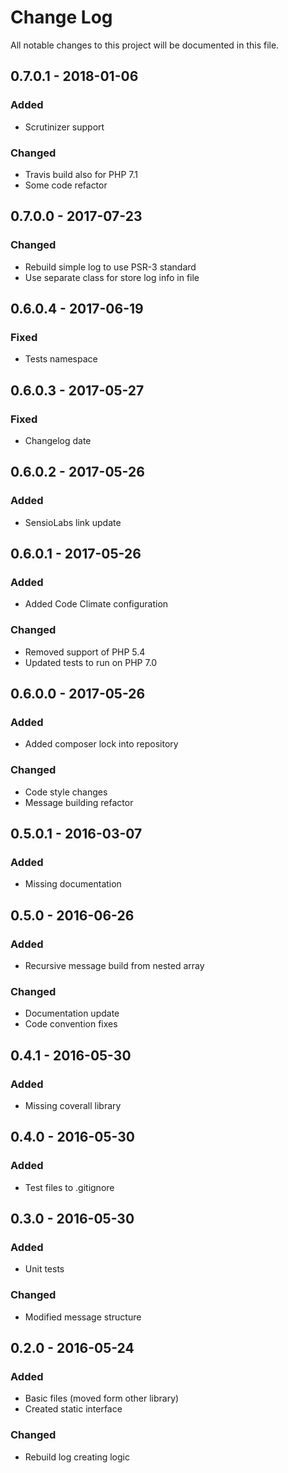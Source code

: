 # Change Log
All notable changes to this project will be documented in this file.

## 0.7.0.1 - 2018-01-06
### Added
* Scrutinizer support
### Changed
* Travis build also for PHP 7.1
* Some code refactor

## 0.7.0.0 - 2017-07-23
### Changed
* Rebuild simple log to use PSR-3 standard
* Use separate class for store log info in file

## 0.6.0.4 - 2017-06-19
### Fixed
* Tests namespace

## 0.6.0.3 - 2017-05-27
### Fixed
* Changelog date

## 0.6.0.2 - 2017-05-26
### Added
* SensioLabs link update

## 0.6.0.1 - 2017-05-26
### Added
* Added Code Climate configuration

### Changed
* Removed support of PHP 5.4
* Updated tests to run on PHP 7.0

## 0.6.0.0 - 2017-05-26
### Added
* Added composer lock into repository

### Changed
* Code style changes
* Message building refactor

## 0.5.0.1 - 2016-03-07
### Added
* Missing documentation

## 0.5.0 - 2016-06-26
### Added
* Recursive message build from nested array

### Changed
* Documentation update
* Code convention fixes

## 0.4.1 - 2016-05-30
### Added
* Missing coverall library

## 0.4.0 - 2016-05-30
### Added
* Test files to .gitignore

## 0.3.0 - 2016-05-30
### Added
* Unit tests

### Changed
* Modified message structure

## 0.2.0 - 2016-05-24
### Added
* Basic files (moved form other library)
* Created static interface

### Changed
* Rebuild log creating logic
